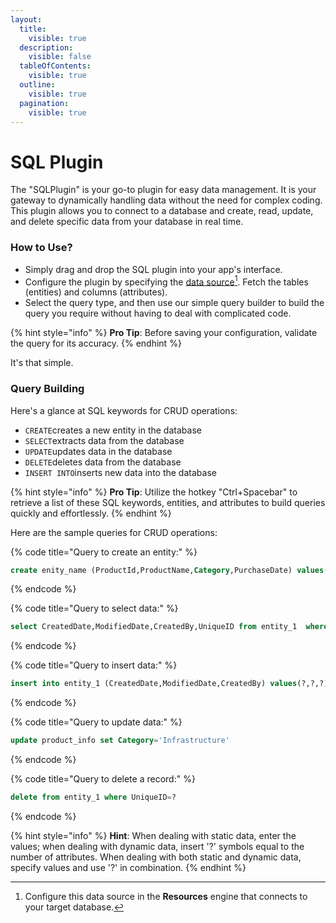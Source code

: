 ```yaml
---
layout:
  title:
    visible: true
  description:
    visible: false
  tableOfContents:
    visible: true
  outline:
    visible: true
  pagination:
    visible: true
---
```


# SQL Plugin

The "SQLPlugin" is your go-to plugin for easy data management. It is your gateway to dynamically handling data without the need for complex coding. This plugin allows you to connect to a database and create, read, update, and delete specific data from your database in real time.

### How to Use?

* Simply drag and drop the SQL plugin into your app's interface.
* Configure the plugin by specifying the [data source](#user-content-fn-1)[^1]. Fetch the tables (entities) and columns (attributes).
* Select the query type, and then use our simple query builder to build the query you require without having to deal with complicated code.

{% hint style="info" %}
**Pro Tip**: Before saving your configuration, validate the query for its accuracy.
{% endhint %}

It's that simple.

### Query Building

Here's a glance at SQL keywords for CRUD operations:

* `CREATE`creates a new entity in the database
* `SELECT`extracts data from the database
* `UPDATE`updates data in the database
* `DELETE`deletes data from the database
* `INSERT INTO`inserts new data into the database

{% hint style="info" %}
**Pro Tip**: Utilize the hotkey "Ctrl+Spacebar" to retrieve a list of these SQL keywords, entities, and attributes to build queries quickly and effortlessly.
{% endhint %}

Here are the sample queries for CRUD operations:

{% code title="Query to create an entity:" %}
```sql
create enity_name (ProductId,ProductName,Category,PurchaseDate) values(?,?,?,?)
```
{% endcode %}

{% code title="Query to select data:" %}
```sql
select CreatedDate,ModifiedDate,CreatedBy,UniqueID from entity_1  where UniqueID=?
```
{% endcode %}

{% code title="Query to insert data:" %}
```sql
insert into entity_1 (CreatedDate,ModifiedDate,CreatedBy) values(?,?,?)
```
{% endcode %}

{% code title="Query to update data:" %}
```sql
update product_info set Category='Infrastructure'    
```
{% endcode %}

{% code title="Query to delete a record:" %}
```sql
delete from entity_1 where UniqueID=?
```
{% endcode %}

{% hint style="info" %}
**Hint**: When dealing with static data, enter the values; when dealing with dynamic data, insert '?' symbols equal to the number of attributes. When dealing with both static and dynamic data, specify values and use '?' in combination.
{% endhint %}

[^1]: Configure this data source in the **Resources** engine that connects to your target database.
